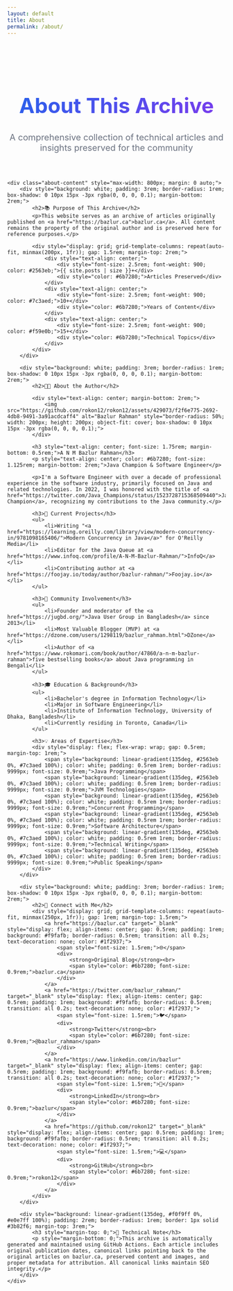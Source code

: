 ```yaml
---
layout: default
title: About
permalink: /about/
---
```


<div class="wrapper">
    <div class="about-header" style="text-align: center; padding: 3rem 0;">
        <h1 style="font-size: 3rem; background: linear-gradient(135deg, #2563eb 0%, #7c3aed 100%); -webkit-background-clip: text; -webkit-text-fill-color: transparent; background-clip: text;">About This Archive</h1>
        <p style="font-size: 1.25rem; color: #6b7280; max-width: 600px; margin: 0 auto;">A comprehensive collection of technical articles and insights preserved for the community</p>
    </div>

    <div class="about-content" style="max-width: 800px; margin: 0 auto;">
        <div style="background: white; padding: 3rem; border-radius: 1rem; box-shadow: 0 10px 15px -3px rgba(0, 0, 0, 0.1); margin-bottom: 2rem;">
            <h2>📚 Purpose of This Archive</h2>
            <p>This website serves as an archive of articles originally published on <a href="https://bazlur.ca">bazlur.ca</a>. All content remains the property of the original author and is preserved here for reference purposes.</p>
            
            <div style="display: grid; grid-template-columns: repeat(auto-fit, minmax(200px, 1fr)); gap: 1.5rem; margin-top: 2rem;">
                <div style="text-align: center;">
                    <div style="font-size: 2.5rem; font-weight: 900; color: #2563eb;">{{ site.posts | size }}+</div>
                    <div style="color: #6b7280;">Articles Preserved</div>
                </div>
                <div style="text-align: center;">
                    <div style="font-size: 2.5rem; font-weight: 900; color: #7c3aed;">10+</div>
                    <div style="color: #6b7280;">Years of Content</div>
                </div>
                <div style="text-align: center;">
                    <div style="font-size: 2.5rem; font-weight: 900; color: #f59e0b;">15+</div>
                    <div style="color: #6b7280;">Technical Topics</div>
                </div>
            </div>
        </div>

        <div style="background: white; padding: 3rem; border-radius: 1rem; box-shadow: 0 10px 15px -3px rgba(0, 0, 0, 0.1); margin-bottom: 2rem;">
            <h2>👨‍💻 About the Author</h2>
            
            <div style="text-align: center; margin-bottom: 2rem;">
                <img src="https://github.com/rokon12/rokon12/assets/429073/f2f6e775-2692-4db8-9491-3a91acdcaff4" alt="Bazlur Rahman" style="border-radius: 50%; width: 200px; height: 200px; object-fit: cover; box-shadow: 0 10px 15px -3px rgba(0, 0, 0, 0.1);">
            </div>
            
            <h3 style="text-align: center; font-size: 1.75rem; margin-bottom: 0.5rem;">A N M Bazlur Rahman</h3>
            <p style="text-align: center; color: #6b7280; font-size: 1.125rem; margin-bottom: 2rem;">Java Champion & Software Engineer</p>
            
            <p>I'm a Software Engineer with over a decade of professional experience in the software industry, primarily focused on Java and related technologies. In 2022, I was honored with the title of <a href="https://twitter.com/Java_Champions/status/1523728715368509440">Java Champion</a>, recognizing my contributions to the Java community.</p>

            <h3>🚀 Current Projects</h3>
            <ul>
                <li>Writing "<a href="https://learning.oreilly.com/library/view/modern-concurrency-in/9781098165406/">Modern Concurrency in Java</a>" for O'Reilly Media</li>
                <li>Editor for the Java Queue at <a href="https://www.infoq.com/profile/A-N-M-Bazlur-Rahman/">InfoQ</a></li>
                <li>Contributing author at <a href="https://foojay.io/today/author/bazlur-rahman/">Foojay.io</a></li>
            </ul>

            <h3>🌟 Community Involvement</h3>
            <ul>
                <li>Founder and moderator of the <a href="https://jugbd.org/">Java User Group in Bangladesh</a> since 2013</li>
                <li>Most Valuable Blogger (MVP) at <a href="https://dzone.com/users/1298119/bazlur_rahman.html">DZone</a></li>
                <li>Author of <a href="https://www.rokomari.com/book/author/47860/a-n-m-bazlur-rahman">five bestselling books</a> about Java programming in Bengali</li>
            </ul>

            <h3>🎓 Education & Background</h3>
            <ul>
                <li>Bachelor's degree in Information Technology</li>
                <li>Major in Software Engineering</li>
                <li>Institute of Information Technology, University of Dhaka, Bangladesh</li>
                <li>Currently residing in Toronto, Canada</li>
            </ul>

            <h3>💡 Areas of Expertise</h3>
            <div style="display: flex; flex-wrap: wrap; gap: 0.5rem; margin-top: 1rem;">
                <span style="background: linear-gradient(135deg, #2563eb 0%, #7c3aed 100%); color: white; padding: 0.5rem 1rem; border-radius: 9999px; font-size: 0.9rem;">Java Programming</span>
                <span style="background: linear-gradient(135deg, #2563eb 0%, #7c3aed 100%); color: white; padding: 0.5rem 1rem; border-radius: 9999px; font-size: 0.9rem;">JVM Technologies</span>
                <span style="background: linear-gradient(135deg, #2563eb 0%, #7c3aed 100%); color: white; padding: 0.5rem 1rem; border-radius: 9999px; font-size: 0.9rem;">Concurrent Programming</span>
                <span style="background: linear-gradient(135deg, #2563eb 0%, #7c3aed 100%); color: white; padding: 0.5rem 1rem; border-radius: 9999px; font-size: 0.9rem;">Software Architecture</span>
                <span style="background: linear-gradient(135deg, #2563eb 0%, #7c3aed 100%); color: white; padding: 0.5rem 1rem; border-radius: 9999px; font-size: 0.9rem;">Technical Writing</span>
                <span style="background: linear-gradient(135deg, #2563eb 0%, #7c3aed 100%); color: white; padding: 0.5rem 1rem; border-radius: 9999px; font-size: 0.9rem;">Public Speaking</span>
            </div>
        </div>

        <div style="background: white; padding: 3rem; border-radius: 1rem; box-shadow: 0 10px 15px -3px rgba(0, 0, 0, 0.1); margin-bottom: 2rem;">
            <h2>🔗 Connect with Me</h2>
            <div style="display: grid; grid-template-columns: repeat(auto-fit, minmax(250px, 1fr)); gap: 1rem; margin-top: 1.5rem;">
                <a href="https://bazlur.ca" target="_blank" style="display: flex; align-items: center; gap: 0.5rem; padding: 1rem; background: #f9fafb; border-radius: 0.5rem; transition: all 0.2s; text-decoration: none; color: #1f2937;">
                    <span style="font-size: 1.5rem;">🌐</span>
                    <div>
                        <strong>Original Blog</strong><br>
                        <span style="color: #6b7280; font-size: 0.9rem;">bazlur.ca</span>
                    </div>
                </a>
                <a href="https://twitter.com/bazlur_rahman/" target="_blank" style="display: flex; align-items: center; gap: 0.5rem; padding: 1rem; background: #f9fafb; border-radius: 0.5rem; transition: all 0.2s; text-decoration: none; color: #1f2937;">
                    <span style="font-size: 1.5rem;">🐦</span>
                    <div>
                        <strong>Twitter</strong><br>
                        <span style="color: #6b7280; font-size: 0.9rem;">@bazlur_rahman</span>
                    </div>
                </a>
                <a href="https://www.linkedin.com/in/bazlur" target="_blank" style="display: flex; align-items: center; gap: 0.5rem; padding: 1rem; background: #f9fafb; border-radius: 0.5rem; transition: all 0.2s; text-decoration: none; color: #1f2937;">
                    <span style="font-size: 1.5rem;">💼</span>
                    <div>
                        <strong>LinkedIn</strong><br>
                        <span style="color: #6b7280; font-size: 0.9rem;">bazlur</span>
                    </div>
                </a>
                <a href="https://github.com/rokon12" target="_blank" style="display: flex; align-items: center; gap: 0.5rem; padding: 1rem; background: #f9fafb; border-radius: 0.5rem; transition: all 0.2s; text-decoration: none; color: #1f2937;">
                    <span style="font-size: 1.5rem;">💻</span>
                    <div>
                        <strong>GitHub</strong><br>
                        <span style="color: #6b7280; font-size: 0.9rem;">rokon12</span>
                    </div>
                </a>
            </div>
        </div>

        <div style="background: linear-gradient(135deg, #f0f9ff 0%, #e0e7ff 100%); padding: 2rem; border-radius: 1rem; border: 1px solid #3b82f6; margin-top: 3rem;">
            <h3 style="margin-top: 0;">🔧 Technical Note</h3>
            <p style="margin-bottom: 0;">This archive is automatically generated and maintained using GitHub Actions. Each article includes original publication dates, canonical links pointing back to the original articles on bazlur.ca, preserved content and images, and proper metadata for attribution. All canonical links maintain SEO integrity.</p>
        </div>
    </div>
</div>